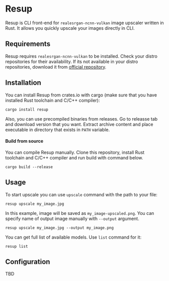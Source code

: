 # Resup


Resup is CLI front-end for `realesrgan-ncnn-vulkan` image upscaler written in Rust.
It allows you quickly upscale your images directly in CLI.

## Requirements

Resup requires `realesrgan-ncnn-vulkan` to be installed.
Check your distro repositories for their availability.
If its not available in your distro repositories, download it from [official repository](https://github.com/xinntao/Real-ESRGAN/releases).

## Installation

You can install Resup from crates.io with cargo (make sure that you have installed Rust toolchain and C/C++ compiler):

```shell
cargo install resup
```

Also, you can use precompiled binaries from releases.
Go to releasse tab and download version that you want. Extract archive content and place executable in directory that exists in `PATH` variable.


#### Build from source
You can compile Resup manually. Clone this repository, install Rust toolchain and C/C++ compiler and run build with command below.
```shell
cargo build --release
```

## Usage
To start upscale you can use `upscale` command with the path to your file:
```shell
resup upscale my_image.jpg
```

In this example, image will be saved as `my_image-upscaled.png`. You can specify name of output image manually with `--output` argument.
```shell
resup upscale my_image.jpg --output my_image.png
```

You can get full list of available models. Use `list` command for it:
```shell
resup list
```

## Configuration

TBD

